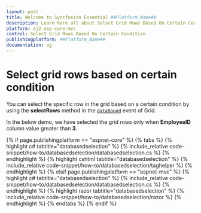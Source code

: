 ```yaml
---
layout: post
title: Welcome to Syncfusion Essential ##Platform_Name##
description: Learn here all about Select Grid Rows Based On Certain Condition of Syncfusion Essential ##Platform_Name## widgets based on HTML5 and jQuery.
platform: ej2-asp-core-mvc
control: Select Grid Rows Based On Certain Condition
publishingplatform: ##Platform_Name##
documentation: ug
---
```



# Select grid rows based on certain condition

You can select the specific row in the grid based on a certain condition by using the **selectRows** method in the [`dataBound`](https://help.syncfusion.com/cr/aspnetcore-js2/Syncfusion.EJ2.Grids.Grid.html#Syncfusion_EJ2_Grids_Grid_DataBound) event of Grid.

In the below demo, we have selected the grid rows only when **EmployeeID** column value greater than **3**.

{% if page.publishingplatform == "aspnet-core" %}
{% tabs %}
{% highlight c# tabtitle="databasedselection" %}
{% include_relative code-snippet/how-to/databasedselection/databasedselection.cs %}
{% endhighlight %}
{% highlight cshtml tabtitle="databasedselection" %}
{% include_relative code-snippet/how-to/databasedselection/taghelper %}
{% endhighlight %}
{% elsif page.publishingplatform == "aspnet-mvc" %}
{% highlight c# tabtitle="databasedselection" %}
{% include_relative code-snippet/how-to/databasedselection/databasedselection.cs %}
{% endhighlight %}
{% highlight razor tabtitle="databasedselection" %}
{% include_relative code-snippet/how-to/databasedselection/razor %}
{% endhighlight %}
{% endtabs %}
{% endif %}


